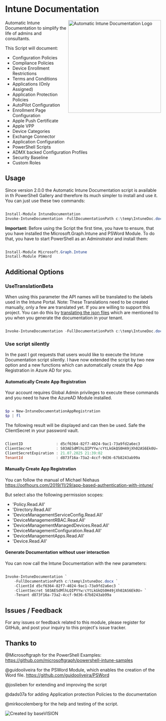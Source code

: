# Intune Documentation

<img align="right" src="https://github.com/ThomasKur/IntuneDocumentation/raw/master/Logo/IntuneDocumentationLogo.png" width="300px" alt="Automatic Intune Documentation Logo">Automatic Intune Documentation to simplify the life of admins and consultants.

This Script will document:

- Configuration Policies
- Compliance Policies
- Device Enrollment Restrictions
- Terms and Conditions
- Applications (Only Assigned)
- Application Protection Policies
- AutoPilot Configuration
- Enrollment Page Configuration
- Apple Push Certificate
- Apple VPP
- Device Categories
- Exchange Connector
- Application Configuration
- PowerShell Scripts
- ADMX backed Configuration Profiles
- Security Baseline
- Custom Roles

## Usage

Since version 2.0.0 the Automatic Intune Documentation script is available in th PowerShell Gallery and therefore its much simpler to install and use it. You can just use these two commands:

```powershell

Install-Module IntuneDocumentation
Invoke-IntuneDocumentation -FullDocumentationPath c:\temp\IntuneDoc.docx

```

**Important:** Before using the Script the first time, you have to ensure, that you have installed the Microsoft.Graph.Intune and PSWord Module. To do that, you have to start PowerShell as an Adminstrator and install them:

```powershell

Install-Module Microsoft.Graph.Intune
Install-Module PSWord

```

## Additional Options

### UseTranslationBeta

When using this parameter the API names will be translated to the labels used in the Intune Portal.
Note:
These Translations need to be created manually, only a few are translated yet. If you are willing
to support this project. You can do this by [translating the json files](https://github.com/ThomasKur/IntuneDocumentation/blob/master/AddTranslation.md) which are mentioned to you when you generate the documentation in your tenant.

```powershell

Invoke-IntuneDocumentation -FullDocumentationPath c:\temp\IntuneDoc.docx -UseTranslationBeta

```

### Use script silently

In the past I got requests that users would like to execute the Intune Documentation script silently. I have now extended the script by two new option and a new functions which can automatically create the App Registration in Azure AD for you. 

#### Automatically Create App Registration

Your account requires Global Admin privileges to execute these commands and you need to have the AzureAD Module installed.

```powershell

$p = New-IntuneDocumentationAppRegistration
$p | fl

```

The following result will be displayed and can then be used. Safe the ClientSecret in your password vault.

```powershell

ClientID               : d5cf6364-82f7-4024-9ac1-73a9fd2a6ec3
ClientSecret           : S03AESdMlhLQIPYYw/cYtLkGkQS0H49jXh02AS6Ek0U=
ClientSecretExpiration : 21.07.2025 21:39:02
TenantId               : d873f16a-73a2-4ccf-9d36-67b8243ab99a

```

#### Manually Create App Registration

You can follow the manual of Michael Niehaus https://oofhours.com/2019/11/29/app-based-authentication-with-intune/

But select also the following permission scopes:

- 'Policy.Read.All'
- 'Directory.Read.All'
- 'DeviceManagementServiceConfig.Read.All'
- 'DeviceManagementRBAC.Read.All'
- 'DeviceManagementManagedDevices.Read.All'
- 'DeviceManagementConfiguration.Read.All'
- 'DeviceManagementApps.Read.All'
- 'Device.Read.All'

#### Generate Documentation without user interaction

You can now call the Intune Documentation with the new parameters:

```powershell

Invoke-IntuneDocumentation `
    -FullDocumentationPath c:\temp\IntuneDoc.docx `
    -ClientId d5cf6364-82f7-4024-9ac1-73a9fd2a6ec3 `
    -ClientSecret S03AESdMlhLQIPYYw/cYtLkGkQS0H49jXh02AS6Ek0U= `
    -Tenant d873f16a-73a2-4ccf-9d36-67b8243ab99a

```

## Issues / Feedback

For any issues or feedback related to this module, please register for GitHub, and post your inquiry to this project's issue tracker.

## Thanks to

@Microsoftgraph for the PowerShell Examples: <https://github.com/microsoftgraph/powershell-intune-samples>

@guidooliveira for the PSWord Module, which enables the creation of the Word file. <https://github.com/guidooliveira/PSWord>

@joslieben for extending and improving the script

@dads07a for adding Application protection Policies to the documentation

@mirkocolemberg for the help and testing of the script.

![Created by baseVISION](https://www.basevision.ch/wp-content/uploads/2015/12/baseVISION-Logo_RGB.png)
